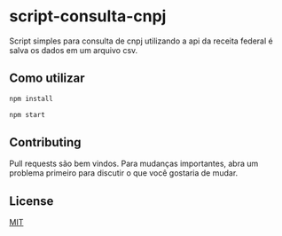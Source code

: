 # script-consulta-cnpj
Script simples para consulta de cnpj utilizando a api da receita federal é salva os dados em um arquivo csv.

## Como utilizar

```bash
npm install
```

```bash
npm start
```

## Contributing
Pull requests são bem vindos. Para mudanças importantes, abra um problema primeiro para discutir o que você gostaria de mudar.

## License
[MIT](https://choosealicense.com/licenses/mit/)